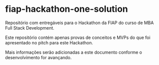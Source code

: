 # fiap-hackathon-one-solution
Repositório com entregáveis para o Hackathon da FIAP do curso de MBA Full Stack Development.

Este repositório contém apenas provas de conceitos e MVPs do que foi apresentado no pitch para este Hackathon.

Mais informações serão adicionadas a este documento conforme o desenvolvimento for avançando.

##
